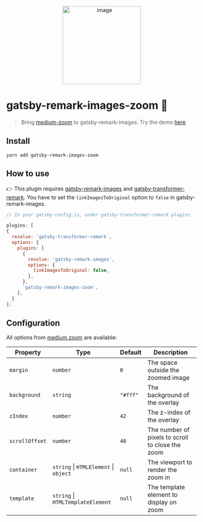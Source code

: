 <p align="center">
<img width="207" alt="image" src="https://user-images.githubusercontent.com/1102595/56277368-832c6900-6104-11e9-93fa-9d27636e3fb5.png">
</p>

# gatsby-remark-images-zoom 👀

> Bring [medium-zoom](https://github.com/francoischalifour/medium-zoom) to gatsby-remark-images. Try the demo [here](https://www.premieroctet.com/blog/react-amsterdam-2019/)

## Install

```
yarn add gatsby-remark-images-zoom
```

## How to use

👉 This plugin requires [gatsby-remark-images](https://www.gatsbyjs.org/packages/gatsby-remark-images/) and [gatsby-transformer-remark](https://www.gatsbyjs.org/packages/gatsby-transformer-remark). You have to set the `linkImagesToOriginal` option to `false` in gatsby-remark-images.

```js
// In your gatsby-config.js, under gatsby-transformer-remark plugins

plugins: [
{
  resolve: `gatsby-transformer-remark`,
  options: {
    plugins: [
      {
        resolve: 'gatsby-remark-images',
        options: {
          linkImagesToOriginal: false,
        },
      },
      `gatsby-remark-images-zoom`,
    ],
  }
];
```

## Configuration

All options from [medium zoom](https://github.com/francoischalifour/medium-zoom) are available:

| Property       | Type                                  | Default  | Description                                      |
| -------------- | ------------------------------------- | -------- | ------------------------------------------------ |
| `margin`       | `number`                              | `0`      | The space outside the zoomed image               |
| `background`   | `string`                              | `"#fff"` | The background of the overlay                    |
| `zIndex`       | `number`                              | `42`     | The z-index of the overlay                       |
| `scrollOffset` | `number`                              | `40`     | The number of pixels to scroll to close the zoom |
| `container`    | `string` \| `HTMLElement` \| `object` | `null`   | The viewport to render the zoom in               |
| `template`     | `string` \| `HTMLTemplateElement`     | `null`   | The template element to display on zoom          |
